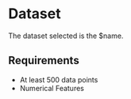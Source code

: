 # Dataset
The dataset selected is the $name. 

## Requirements
- At least 500 data points
- Numerical Features





